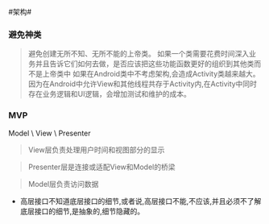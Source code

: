 #架构#

### 避免神类 ###
>避免创建无所不知、无所不能的上帝类。
>如果一个类需要花费时间深入业务并且告诉它们如何去做，是否应该把这些功能函数更好的组织到其他类而不是上帝类中
>如果在Android类中不考虑架构,会造成Activity类越来越大。因为在Android中允许View和其他线程共存于Activity内,在Activity中同时存在业务逻辑和UI逻辑，会增加测试和维护的成本。

### MVP ###

Model \ View \ Presenter
>View层负责处理用户时间和视图部分的显示


>Presenter层是连接或适配View和Model的桥梁


>Model层负责访问数据

- 高层接口不知道底层接口的细节,或者说,高层接口不能,不应该,并且必须不了解底层接口的细节,是抽象的,细节隐藏的。

